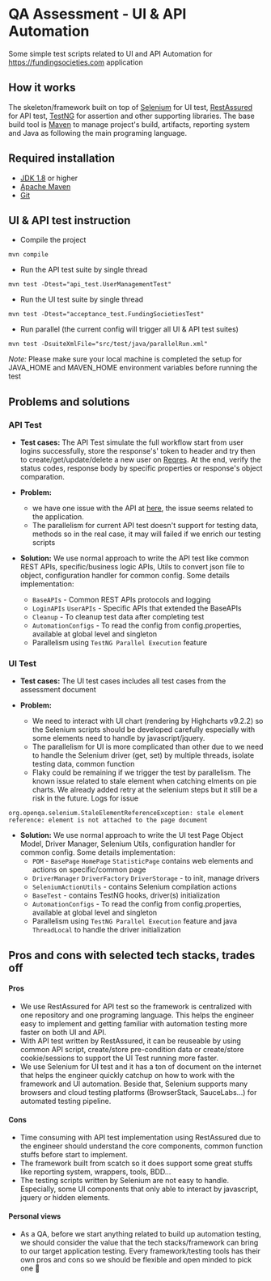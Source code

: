 # QA Assessment - UI & API Automation 

Some simple test scripts related to UI and API Automation for https://fundingsocieties.com application



## How it works

The skeleton/framework built on top of [Selenium](https://www.selenium.dev/) for UI test, [RestAssured](https://rest-assured.io/) for API test, [TestNG](https://testng.org/doc/) for assertion and other supporting libraries. The base build tool is [Maven](https://maven.apache.org/) to manage project's build, artifacts, reporting system and Java as following the main programing language.

## Required installation

- [JDK 1.8](https://www.oracle.com/java/technologies/downloads/) or higher
- [Apache Maven](https://maven.apache.org/)
- [Git](https://git-scm.com/)


## UI & API test instruction

- Compile the project

```
mvn compile
```

- Run the API test suite by single thread

```
mvn test -Dtest="api_test.UserManagementTest"
```

- Run the UI test suite by single thread

```
mvn test -Dtest="acceptance_test.FundingSocietiesTest"
```

- Run parallel (the current config will trigger all UI & API test suites)

```
mvn test -DsuiteXmlFile="src/test/java/parallelRun.xml"
```

*Note:* Please make sure your local machine is completed the setup for JAVA_HOME and MAVEN_HOME environment variables before running the test

## Problems and solutions

### API Test

- **Test cases:** The API Test simulate the full workflow start from user logins successfully, store the response's' token to header and try then to create/get/update/delete a new user on [Reqres](https://reqres.in/). At the end, verify the status codes, response body by specific properties or response's object comparation.

- **Problem:**
   * we have one issue with the API at [here](https://github.com/sdetannguyen/qa-assessment/blob/696512ae4e7473d166dcbedabca29f60e0198d7b/src/test/java/api_test/UserManagementTest.java#L40), the issue seems related to the application.
   * The parallelism for current API test doesn't support for testing data, methods so in the real case, it may will failed if we enrich our testing scripts

- **Solution:** We use normal approach to write the API test like common REST APIs, specific/business logic APIs, Utils to convert json file to object, configuration handler for common config. Some details implementation:
   * `BaseAPIs` - Common REST APIs protocols and logging 
   * `LoginAPIs` `UserAPIs` - Specific APIs that extended the BaseAPIs
   * `Cleanup` - To cleanup test data after completing test
   * `AutomationConfigs` - To read the config from config.properties, available at global level and singleton
   * Parallelism using `TestNG Parallel Execution` feature

### UI Test

- **Test cases:** The UI test cases includes all test cases from the assessment document

- **Problem:**
   * We need to interact with UI chart (rendering by Highcharts v9.2.2) so the Selenium scripts should be developed carefully especially with some elements need to handle by javascript/jquery.
   * The parallelism for UI is more complicated than other due to we need to handle the Selenium driver (get, set) by multiple threads, isolate testing data, common function
   * Flaky could be remaining if we trigger the test by parallelism. The known issue related to stale element when catching elments on pie charts. We already added retry at the selenium steps but it still be a risk in the future. Logs for issue

```
org.openqa.selenium.StaleElementReferenceException: stale element reference: element is not attached to the page document
```

- **Solution:** We use normal approach to write the UI test Page Object Model, Driver Manager, Selenium Utils, configuration handler for common config. Some details implementation:
   * `POM` - `BasePage` `HomePage` `StatisticPage` contains web elements and actions on specific/common page
   * `DriverManager` `DriverFactory` `DriverStorage` - to init, manage drivers
   * `SeleniumActionUtils` - contains Selenium compilation actions
   * `BaseTest` - contains TestNG hooks, driver(s) initialization
   * `AutomationConfigs` - To read the config from config.properties, available at global level and singleton
   * Parallelism using `TestNG Parallel Execution` feature and java `ThreadLocal` to handle the driver initialization 


## Pros and cons with selected tech stacks, trades off

#### Pros
- We use RestAssured for API test so the framework is centralized with one repository and one programing language. This helps the engineer easy to implement and getting familiar with automation testing more faster on both UI and API.
- With API test written by RestAssured, it can be reuseable by using common API script, create/store pre-condition data or create/store cookie/sessions to support the UI Test running more faster.
- We use Selenium for UI test and it has a ton of document on the internet that helps the engineer quickly catchup on how to work with the framework and UI automation. Beside that, Selenium supports many browsers and cloud testing platforms (BrowserStack, SauceLabs...) for automated testing pipeline.

#### Cons
- Time consuming with API test implementation using RestAssured due to the engineer should understand the core components, common function stuffs before start to implement.
- The framework built from scatch so it does support some great stuffs like reporting system, wrappers, tools, BDD...
- The testing scripts written by Selenium are not easy to handle. Especially, some UI components that only able to interact by javascript, jquery or hidden elements.

#### Personal views
- As a QA, before we start anything related to build up automation testing, we should consider the value that the tech stacks/framework can bring to our target application testing. Every framework/testing tools has their own pros and cons so we should be flexible and open minded to pick one :monocle_face:


